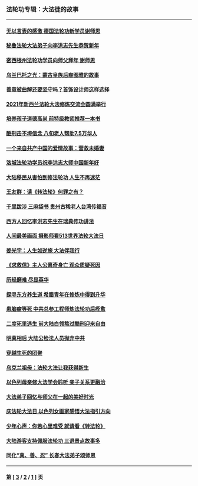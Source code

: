 ### 法轮功专辑：大法徒的故事
---
#### [无以言表的感激 德国法轮功新学员谢师恩](../../pages/nf1147481/n13543790.md?02200430) 
#### [秘鲁法轮大法弟子向李洪志先生恭贺新年](../../pages/nf1147481/n13540182.md?02200430) 
#### [密西根州法轮功学员向师父拜年 谢师恩](../../pages/nf1147481/n13538183.md?02200430) 
#### [乌兰巴托之光：蒙古皇族后裔图雅的故事](../../pages/nf1147481/n13155759.md?02200430) 
#### [善意被曲解还要坚守吗？首饰设计师这样选择](../../pages/nf1147481/n13077575.md?02200430) 
#### [2021年新西兰法轮大法修炼交流会圆满举行](../../pages/nf1147481/n13033149.md?02200430) 
#### [培养孩子道德高尚 前特级教师推荐一本书](../../pages/nf1147481/n12938640.md?02200430) 
#### [酷刑击不垮信念 八旬老人帮助7.5万华人](../../pages/nf1147481/n12880712.md?02200430) 
#### [一个来自共产中国的爱情故事：营救未婚妻](../../pages/nf1147481/n12778386.md?02200430) 
#### [洛城法轮功学员祝李洪志大师中国新年好](../../pages/nf1147481/n12724685.md?02200430) 
#### [大陆移民从害怕到修法轮功 人生不再迷茫](../../pages/nf1147481/n12414325.md?02200430) 
#### [王友群：读《转法轮》何罪之有？](../../pages/nf1147481/n12408647.md?02200430) 
#### [千里跋涉 三麻袋书 贵州古稀老人台湾传福音](../../pages/nf1147481/n12198750.md?02200430) 
#### [西方人回忆李洪志先生在瑞典传功讲法](../../pages/nf1147481/n12099607.md?02200430) 
#### [人间最美画面 摄影师看513世界法轮大法日](../../pages/nf1147481/n12094118.md?02200430) 
#### [姜光宇：人生如逆旅 大法伴我行](../../pages/nf1147481/n12088664.md?02200430) 
#### [《求救信》主人公离奇身亡 观众质疑死因](../../pages/nf1147481/n11845215.md?02200430) 
#### [历经磨难 尽显英华](../../pages/nf1147481/n11723297.md?02200430) 
#### [探寻东方养生道 希腊青年在修炼中得到升华](../../pages/nf1147481/n11494502.md?02200430) 
#### [患脑瘤等死 中共总参工程师炼法轮功后痊愈](../../pages/nf1147481/n11466682.md?02200430) 
#### [二度死里逃生 前大陆白领熬过酷刑迎来自由](../../pages/nf1147481/n11368594.md?02200430) 
#### [明真相后 大陆公检法人员抛弃中共](../../pages/nf1147481/n11358618.md?02200430) 
#### [穿越生死的团聚](../../pages/nf1147481/n11258922.md?02200430) 
#### [乌克兰祖母：法轮大法让我获得新生](../../pages/nf1147481/n11269457.md?02200430) 
#### [以色列母亲修大法学会聆听 亲子关系更融洽](../../pages/nf1147481/n11268195.md?02200430) 
#### [大法弟子回忆与师父在一起的美好时光](../../pages/nf1147481/n11267759.md?02200430) 
#### [庆法轮大法日 以色列女画家感悟大法指引方向](../../pages/nf1147481/n11267735.md?02200430) 
#### [少年心声：你若心里难受 就请看《转法轮》](../../pages/nf1147481/n11267496.md?02200430) 
#### [大陆游客支持佩服法轮功 三退景点故事多](../../pages/nf1147481/n11267378.md?02200430) 
#### [同化“真、善、忍” 长春大法弟子颂师恩](../../pages/nf1147481/n11266497.md?02200430) 

---
#### 第 [ [3](./3.md?02200430) / [2](./2.md?02200430) / [1](./1.md?02200430) ] 页
